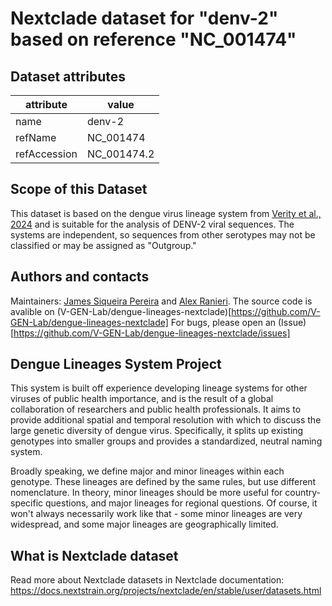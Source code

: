 # Nextclade dataset for "denv-2" based on reference "NC_001474"


## Dataset attributes

| attribute            | value                                    |
| -------------------- | ---------------------------------------- |
| name                 | denv-2                                   |
| refName              | NC_001474                                |
| refAccession         | NC_001474.2                              |

## Scope of this Dataset
This dataset is based on the dengue virus lineage system from [Verity et al., 2024](https://doi.org/10.1101/2024.05.16.24307504) and is suitable for the analysis of DENV-2 viral sequences. The systems are independent, so sequences from other serotypes may not be classified or may be assigned as "Outgroup."

## Authors and contacts

Maintainers: [James Siqueira Pereira](https://github.com/jamessiqueirap) and [Alex Ranieri](https://github.com/alex-ranieri).
The source code is avalible on (V-GEN-Lab/dengue-lineages-nextclade)[https://github.com/V-GEN-Lab/dengue-lineages-nextclade]
For bugs, please open an (Issue)[https://github.com/V-GEN-Lab/dengue-lineages-nextclade/issues]

## Dengue Lineages System Project

This system is built off experience developing lineage systems for other viruses of public health importance, and is the result of a global collaboration of researchers and public health professionals. It aims to provide additional spatial and temporal resolution with which to discuss the large genetic diversity of dengue virus. Specifically, it splits up existing genotypes into smaller groups and provides a standardized, neutral naming system.

Broadly speaking, we define major and minor lineages within each genotype. These lineages are defined by the same rules, but use different nomenclature. In theory, minor lineages should be more useful for country-specific questions, and major lineages for regional questions. Of course, it won't always necessarily work like that - some minor lineages are very widespread, and some major lineages are geographically limited.


## What is Nextclade dataset

Read more about Nextclade datasets in Nextclade documentation: https://docs.nextstrain.org/projects/nextclade/en/stable/user/datasets.html
